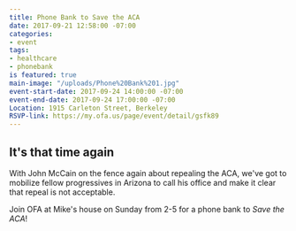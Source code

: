 ```yaml
---
title: Phone Bank to Save the ACA
date: 2017-09-21 12:58:00 -07:00
categories:
- event
tags:
- healthcare
- phonebank
is featured: true
main-image: "/uploads/Phone%20Bank%201.jpg"
event-start-date: 2017-09-24 14:00:00 -07:00
event-end-date: 2017-09-24 17:00:00 -07:00
Location: 1915 Carleton Street, Berkeley
RSVP-link: https://my.ofa.us/page/event/detail/gsfk89
---
```


## It's that time again

With John McCain on the fence again about repealing the ACA, we've got to mobilize fellow progressives in Arizona to call his office and make it clear that repeal is not acceptable.

Join OFA at Mike's house on Sunday from 2-5 for a phone bank to *Save the ACA*!